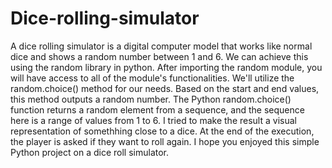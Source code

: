 # Dice-rolling-simulator
A dice rolling simulator is a digital computer model that works like normal dice and shows a random number between 1 and 6.
We can achieve this using the random library in python.
After importing the random module, you will have access to all of the module's functionalities. 
We'll utilize the random.choice() method for our needs. Based on the start and end values, this method outputs a random number.
The Python random.choice() function returns a random element from a sequence, and the sequence here is a range of values from 1 to 6.
I tried to make the result a visual representation of somethhing close to a dice.
At the end of the execution, the player is asked if they want to roll again.
I hope you enjoyed this simple Python project on a dice roll simulator.
